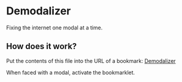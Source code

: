 # Demodalizer
Fixing the internet one modal at a time.

## How does it work?

Put the contents of this file into the URL of a bookmark: [Demodalizer](output/bookmarklet-demodalizer-min.js)

When faced with a modal, activate the bookmarklet.

